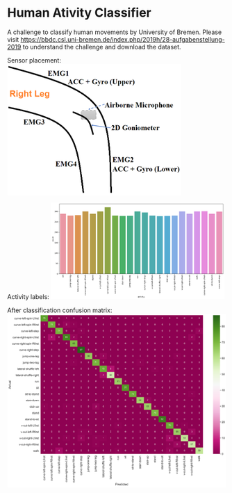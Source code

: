 # Human Ativity Classifier
A challenge to classify human movements by University of Bremen. Please visit https://bbdc.csl.uni-bremen.de/index.php/2019h/28-aufgabenstellung-2019 to understand the challenge and download the dataset. 

Sensor placement:
<img src=https://github.com/errohankumar/human-activity-classifier/blob/main/images/SensorPlacement.png width="400">

Activity labels:
<img src=https://github.com/errohankumar/human-activity-classifier/blob/main/images/activities_count.png width="400">

After classification confusion matrix:
<img src=https://github.com/errohankumar/human-activity-classifier/blob/main/images/confusion_matrix.png width="600">


